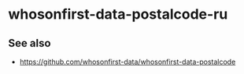 # whosonfirst-data-postalcode-ru

## See also

* https://github.com/whosonfirst-data/whosonfirst-data-postalcode
